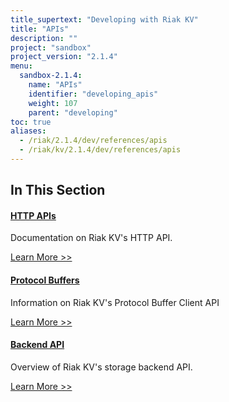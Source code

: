 ```yaml
---
title_supertext: "Developing with Riak KV"
title: "APIs"
description: ""
project: "sandbox"
project_version: "2.1.4"
menu:
  sandbox-2.1.4:
    name: "APIs"
    identifier: "developing_apis"
    weight: 107
    parent: "developing"
toc: true
aliases:
  - /riak/2.1.4/dev/references/apis
  - /riak/kv/2.1.4/dev/references/apis
---
```


[dev api http]: ./http
[dev api backend]: ./backend
[dev api pbc]: ./protocol-buffers/

## In This Section

#### [HTTP APIs][dev api http]

Documentation on Riak KV's HTTP API.

[Learn More >>][dev api http]

#### [Protocol Buffers][dev api pbc]

Information on Riak KV's Protocol Buffer Client API

[Learn More >>][dev api pbc]

#### [Backend API][dev api backend]

Overview of Riak KV's storage backend API.

[Learn More >>][dev api backend]
